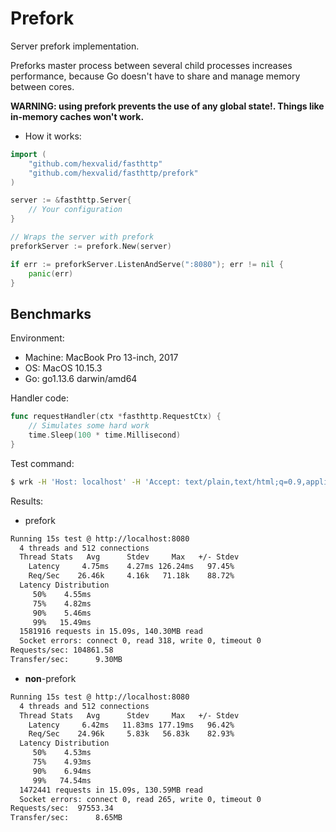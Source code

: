 # Prefork

Server prefork implementation.

Preforks master process between several child processes increases performance, because Go doesn't have to share and manage memory between cores.

**WARNING: using prefork prevents the use of any global state!. Things like in-memory caches won't work.**

- How it works:

```go
import (
    "github.com/hexvalid/fasthttp"
    "github.com/hexvalid/fasthttp/prefork"
)

server := &fasthttp.Server{
    // Your configuration
}

// Wraps the server with prefork
preforkServer := prefork.New(server)

if err := preforkServer.ListenAndServe(":8080"); err != nil {
    panic(err)
}
```

## Benchmarks

Environment:

- Machine: MacBook Pro 13-inch, 2017
- OS: MacOS 10.15.3
- Go: go1.13.6 darwin/amd64

Handler code:

```go
func requestHandler(ctx *fasthttp.RequestCtx) {
    // Simulates some hard work
    time.Sleep(100 * time.Millisecond)
}
```

Test command:

```bash
$ wrk -H 'Host: localhost' -H 'Accept: text/plain,text/html;q=0.9,application/xhtml+xml;q=0.9,application/xml;q=0.8,*/*;q=0.7' -H 'Connection: keep-alive' --latency -d 15 -c 512 --timeout 8 -t 4 http://localhost:8080
```

Results:

- prefork

```bash
Running 15s test @ http://localhost:8080
  4 threads and 512 connections
  Thread Stats   Avg      Stdev     Max   +/- Stdev
    Latency     4.75ms    4.27ms 126.24ms   97.45%
    Req/Sec    26.46k     4.16k   71.18k    88.72%
  Latency Distribution
     50%    4.55ms
     75%    4.82ms
     90%    5.46ms
     99%   15.49ms
  1581916 requests in 15.09s, 140.30MB read
  Socket errors: connect 0, read 318, write 0, timeout 0
Requests/sec: 104861.58
Transfer/sec:      9.30MB
```

- **non**-prefork

```bash
Running 15s test @ http://localhost:8080
  4 threads and 512 connections
  Thread Stats   Avg      Stdev     Max   +/- Stdev
    Latency     6.42ms   11.83ms 177.19ms   96.42%
    Req/Sec    24.96k     5.83k   56.83k    82.93%
  Latency Distribution
     50%    4.53ms
     75%    4.93ms
     90%    6.94ms
     99%   74.54ms
  1472441 requests in 15.09s, 130.59MB read
  Socket errors: connect 0, read 265, write 0, timeout 0
Requests/sec:  97553.34
Transfer/sec:      8.65MB
```

